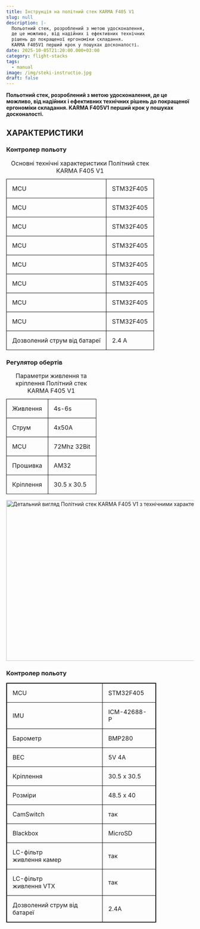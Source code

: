```yaml
---
title: Інструкція на політний стек KARMA F405 V1
slug: null
description: |-
  Польотний стек, розроблений з метою удосконалення,
  де це можливо, від надійних і ефективних технічних
  рішень до покращеної ергономіки складання.
  KARMA F405V1 перший крок у пошуках досконалості.
date: 2025-10-05T21:20:00.000+03:00
category: flight-stacks
tags:
  - manual
image: /img/steki-instructio.jpg
draft: false
---
```

<p class="text-center"><strong>Польотний стек, розроблений з метою удосконалення,
де це можливо, від надійних і ефективних технічних
рішень до покращеної ергономіки складання.
KARMA F405V1 перший крок у пошуках досконалості.</strong></p>
<h2>ХАРАКТЕРИСТИКИ</h2>
<div class="hidden md:flex flex-row justify-between items-start gap-[clamp(40px,6vw,80px)]"><div class="flex-1 w-full">
<h3>Контролер польоту</h3>
<table class="w-full h-\[588px] border-separate border-spacing-0 border border-black rounded-\[5px] overflow-hidden" role="table" aria-label="Технічні характеристики Політний стек KARMA F405 V1 — основні параметри"><caption class="sr-only">Основні технічні характеристики Політний стек KARMA F405 V1</caption><tbody><tr><td class="font-[Inter] text-[20px] font-medium text-[#020303] h-[51px] px-[19px] lg:px-[34px] border-r border-black border-b border-black">MCU</td><td class="font-[Montserrat] text-[20px] text-[#020303] h-[51px] px-[19px] lg:px-[34px] border-b border-black">STM32F405</td></tr><tr><td class="font-[Inter] text-[20px] font-medium text-[#020303] h-[51px] px-[19px] lg:px-[34px] border-r border-black border-b border-black w-[clamp(200px,20vw,255px)]">MCU</td><td class="font-[Montserrat] text-[20px] text-[#020303] h-[51px] px-[19px] lg:px-[34px] w-[clamp(200px,20vw,255px)] border-b border-black">STM32F405</td></tr><tr><td class="font-[Inter] text-[20px] font-medium text-[#020303] h-[51px] px-[19px] lg:px-[34px] border-r border-black border-b border-black w-[clamp(200px,20vw,255px)]">MCU</td><td class="font-[Montserrat] text-[20px] text-[#020303] h-[51px] px-[19px] lg:px-[34px] w-[clamp(200px,20vw,255px)] border-b border-black">STM32F405</td></tr><tr><td class="font-[Inter] text-[20px] font-medium text-[#020303] h-[51px] px-[19px] lg:px-[34px] border-r border-black border-b border-black w-[clamp(200px,20vw,255px)]">MCU</td><td class="font-[Montserrat] text-[20px] text-[#020303] h-[51px] px-[19px] lg:px-[34px] w-[clamp(200px,20vw,255px)] border-b border-black">STM32F405</td></tr><tr><td class="font-[Inter] text-[20px] font-medium text-[#020303] h-[51px] px-[19px] lg:px-[34px] border-r border-black border-b border-black w-[clamp(200px,20vw,255px)]">MCU</td><td class="font-[Montserrat] text-[20px] text-[#020303] h-[51px] px-[19px] lg:px-[34px] w-[clamp(200px,20vw,255px)] border-b border-black">STM32F405</td></tr><tr><td class="font-[Inter] text-[20px] font-medium text-[#020303] h-[51px] px-[19px] lg:px-[34px] border-r border-black border-b border-black w-[clamp(200px,20vw,255px)]">MCU</td><td class="font-[Montserrat] text-[20px] text-[#020303] h-[51px] px-[19px] lg:px-[34px] w-[clamp(200px,20vw,255px)] border-b border-black">STM32F405</td></tr><tr><td class="font-[Inter] text-[20px] font-medium text-[#020303] h-[51px] px-[34px] border-r border-black border-b border-black w-[clamp(200px,20vw,255px)]">MCU</td><td class="font-[Montserrat] text-[20px] text-[#020303] h-[51px] px-[19px] lg:px-[34px] w-[clamp(200px,20vw,255px)] border-b border-black">STM32F405</td></tr><tr><td class="font-[Inter] text-[20px] font-medium text-[#020303] h-[51px] px-[19px] lg:px-[34px] border-r border-black border-b border-black w-[clamp(200px,20vw,255px)]">MCU</td><td class="font-[Montserrat] text-[20px] text-[#020303] h-[51px] px-[19px] lg:px-[34px] w-[clamp(200px,20vw,255px)] border-b border-black">STM32F405</td></tr><tr><td class="font-[Montserrat] text-[20px] font-medium text-[#020303] h-[51px] px-[19px] lg:px-[34px] border-r border-black w-[clamp(200px,20vw,255px)]">Дозволений струм від батареї</td><td class="font-[Montserrat] text-[20px] text-[#020303] h-[51px] px-[19px] lg:px-[34px] w-[clamp(200px,20vw,255px)]">2.4 A</td></tr></tbody></table></div>



<div class="flex-1 w-full">
<h3>Регулятор обертів</h3>
<table class="w-full border-separate border-spacing-0 border border-black mb-\[clamp(20px,4vw,32px)] rounded-\[5px] overflow-hidden" role="table" aria-label="Технічні характеристики Політний стек KARMA F405 V1 — живлення та кріплення"><caption class="sr-only">Параметри живлення та кріплення Політний стек KARMA F405 V1</caption><tbody><tr><td class="font-[Inter] text-[20px] font-medium text-[#020303] h-[44px] px-[34px] border-r border-black border-b border-black w-[clamp(200px,20vw,255px)]">Живлення</td><td class="font-[Montserrat] text-[20px] text-[#020303] h-[44px] px-[clamp(40px,6vw,48px)] w-[clamp(200px,20vw,255px)] border-b border-black">4s-6s</td></tr><tr><td class="font-[Inter] text-[20px] font-medium text-[#020303] h-[44px] px-[34px] border-r border-black border-b border-black w-[clamp(200px,20vw,255px)]">Струм</td><td class="font-[Montserrat] text-[20px] text-[#020303] h-[44px] px-[clamp(40px,6vw,48px)] w-[clamp(200px,20vw,255px)] border-b border-black">4x50A</td></tr><tr><td class="font-[Inter] text-[20px] font-medium text-[#020303] h-[44px] px-[34px] border-r border-black border-b border-black w-[clamp(200px,20vw,255px)]">MCU</td><td class="font-[Montserrat] text-[20px] text-[#020303] h-[44px] px-[clamp(40px,6vw,48px)] w-[clamp(200px,20vw,255px)] border-b border-black">72Mhz 32Bit</td></tr><tr><td class="font-[Inter] text-[20px] font-medium text-[#020303] h-[44px] px-[34px] border-r border-black border-b border-black w-[clamp(200px,20vw,255px)]">Прошивка</td><td class="font-[Montserrat] text-[20px] text-[#020303] h-[44px] px-[clamp(40px,6vw,48px)] w-[clamp(200px,20vw,255px)] border-b border-black">AM32</td></tr><tr><td class="font-[Inter] text-[20px] font-medium text-[#020303] h-[44px] px-[34px] border-r border-black w-[clamp(200px,20vw,255px)]">Кріплення</td><td class="font-[Montserrat] text-[20px] text-[#020303] h-[44px] px-[clamp(40px,6vw,48px)] w-[clamp(200px,20vw,255px)]">30.5 x 30.5</td></tr></tbody></table><div class="flex justify-center"><picture><source media="(max-width: 1199px)" srcset="/img/product-details-v2_hu_49ef0eaf12153636.webp" type="image/webp"><source media="(min-width: 1200px)" srcset="/img/product-details-v2_hu_9800bd6f70695b0b.webp" type="image/webp"><img src="/img/product-details-v2_hu_9800bd6f70695b0b.webp" alt="Детальний вигляд Політний стек KARMA F405 V1 з технічними характеристиками" class="object-contain w-full h-auto" loading="lazy" decoding="async" width="768" height="432"></picture></div></div></div>

<style>
table.insrtuction {
    width: 80%;
border-collapse: collapse;
}
table.insrtuction, th, td {
    border: 1px solid black;
}
th, td {
    padding: 15px;
    text-align: left;
height:50px;
}
th{
font-weight:bold;
}
</style>
<h3>Контролер польоту</h3>
<table  class="insrtuction">
<tr><td>MCU</td><td>STM32F405</td></tr>
<tr><td>IMU</td><td>ICM-42688-P</td></tr>
<tr><td>Барометр</td><td>BMP280</td></tr>
<tr><td>BEC</td><td>5V 4A</td></tr>
<tr><td>Кріплення</td><td>30.5 х 30.5</td></tr>
<tr><td>Розміри</td><td>48.5 х 40</td></tr>
<tr><td>CamSwitch</td><td>так</td></tr>
<tr><td>Blackbox</td><td>MicroSD</td></tr>
<tr><td>LC-фільтр<br>
живлення камер
</td><td>так</td></tr>
<tr><td>LC-фільтр<br>
живлення VTX</td><td>так</td></tr>
<tr><td>Дозволений
струм від батареї</td><td>2.4А</td></tr>
</table>
